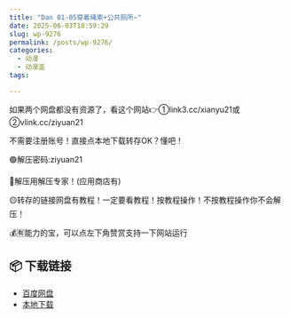 ```yaml
---
title: "Dan 01-05穿着绳索+公共厕所~"
date: 2025-06-03T18:59:29
slug: wp-9276
permalink: /posts/wp-9276/
categories:
  - 动漫
  - 动漫盖
tags:

---
```


如果两个网盘都没有资源了，看这个网站👉①link3.cc/xianyu21或②vlink.cc/ziyuan21

不需要注册账号！直接点本地下载转存OK？懂吧！

🟢解压密码:ziyuan21

🔵解压用解压专家！(应用商店有)

🟡转存的链接网盘有教程！一定要看教程！按教程操作！不按教程操作你不会解压！

💰🈶能力的宝，可以点左下角赞赏支持一下网站运行

## 📦 下载链接
- [百度网盘](https://blziyuan21.com/pay-download/9276?key=7d5f9e2627&down_id=0)
- [本地下载](https://blziyuan21.com/pay-download/9276?key=7d5f9e2627&down_id=1)

